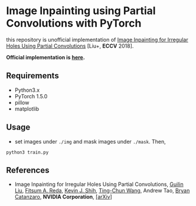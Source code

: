 # Image Inpainting using Partial Convolutions with PyTorch
this repository is unofficial implementation of  [Image Inpainting for Irregular Holes Using Partial Convolutions](https://arxiv.org/abs/1804.07723) [Liu+, **ECCV** 2018].

**Official implementation is [here](https://github.com/NVIDIA/partialconv).**

## Requirements
* Python3.x
* PyTorch 1.5.0
* pillow
* matplotlib

## Usage
* set images under ```./img``` and mask images under ```./mask```.
Then,
```
python3 train.py
```

## References
* Image Inpainting for Irregular Holes Using Partial Convolutions, [Guilin Liu](https://liuguilin1225.github.io/), [Fitsum A. Reda](https://scholar.google.com/citations?user=quZ_qLYAAAAJ&hl=en), [Kevin J. Shih](http://web.engr.illinois.edu/~kjshih2/), [Ting-Chun Wang](https://tcwang0509.github.io/), Andrew Tao, [Bryan Catanzaro](http://ctnzr.io/), **NVIDIA Corporation**, [[arXiv]](https://arxiv.org/abs/1804.07723)
